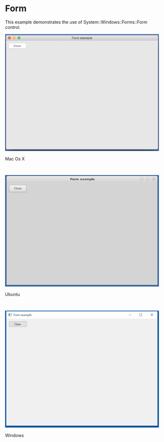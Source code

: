 # Form
This example demonstrates the use of System::Windows::Forms::Form control.
<BR>

![GitHub Logo](../../../Documentations/Images/Examples/Forms/FormM.png)
<p align="left">Mac Os X</p>
<BR>

![GitHub Logo](../../../Documentations/Images/Examples/Forms/FormU.png)
<p align="left">Ubuntu</p>
<BR>

![GitHub Logo](../../../Documentations/Images/Examples/Forms/FormW.png)
<p align="left">Windows</p>
<BR>
